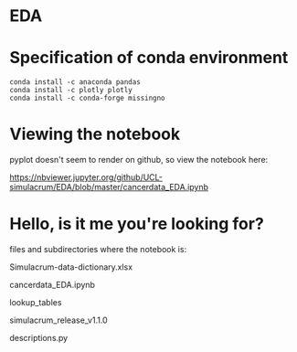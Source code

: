 # EDA

# Specification of conda environment

```
conda install -c anaconda pandas 
conda install -c plotly plotly 
conda install -c conda-forge missingno
```

# Viewing the notebook

pyplot doesn't seem to render on github, so view the notebook here:

https://nbviewer.jupyter.org/github/UCL-simulacrum/EDA/blob/master/cancerdata_EDA.ipynb

# Hello, is it me you're looking for?


files and subdirectories where the notebook is:

Simulacrum-data-dictionary.xlsx

cancerdata_EDA.ipynb

lookup_tables

simulacrum_release_v1.1.0

descriptions.py
